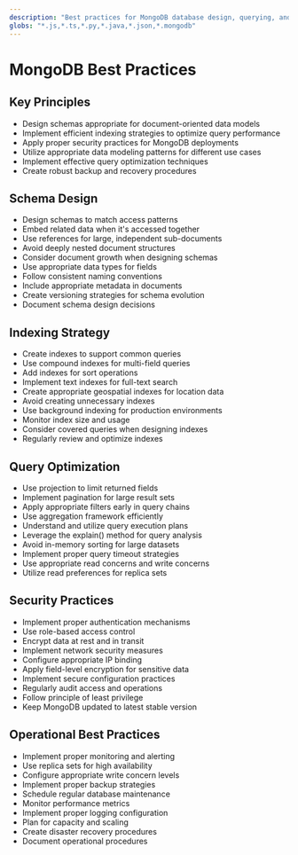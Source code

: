 ```yaml
---
description: "Best practices for MongoDB database design, querying, and management"
globs: "*.js,*.ts,*.py,*.java,*.json,*.mongodb"
---
```


# MongoDB Best Practices

## Key Principles

- Design schemas appropriate for document-oriented data models
- Implement efficient indexing strategies to optimize query performance
- Apply proper security practices for MongoDB deployments
- Utilize appropriate data modeling patterns for different use cases
- Implement effective query optimization techniques
- Create robust backup and recovery procedures

## Schema Design

- Design schemas to match access patterns
- Embed related data when it's accessed together
- Use references for large, independent sub-documents
- Avoid deeply nested document structures
- Consider document growth when designing schemas
- Use appropriate data types for fields
- Follow consistent naming conventions
- Include appropriate metadata in documents
- Create versioning strategies for schema evolution
- Document schema design decisions

## Indexing Strategy

- Create indexes to support common queries
- Use compound indexes for multi-field queries
- Add indexes for sort operations
- Implement text indexes for full-text search
- Create appropriate geospatial indexes for location data
- Avoid creating unnecessary indexes
- Use background indexing for production environments
- Monitor index size and usage
- Consider covered queries when designing indexes
- Regularly review and optimize indexes

## Query Optimization

- Use projection to limit returned fields
- Implement pagination for large result sets
- Apply appropriate filters early in query chains
- Use aggregation framework efficiently
- Understand and utilize query execution plans
- Leverage the explain() method for query analysis
- Avoid in-memory sorting for large datasets
- Implement proper query timeout strategies
- Use appropriate read concerns and write concerns
- Utilize read preferences for replica sets

## Security Practices

- Implement proper authentication mechanisms
- Use role-based access control
- Encrypt data at rest and in transit
- Implement network security measures
- Configure appropriate IP binding
- Apply field-level encryption for sensitive data
- Implement secure configuration practices
- Regularly audit access and operations
- Follow principle of least privilege
- Keep MongoDB updated to latest stable version

## Operational Best Practices

- Implement proper monitoring and alerting
- Use replica sets for high availability
- Configure appropriate write concern levels
- Implement proper backup strategies
- Schedule regular database maintenance
- Monitor performance metrics
- Implement proper logging configuration
- Plan for capacity and scaling
- Create disaster recovery procedures
- Document operational procedures

